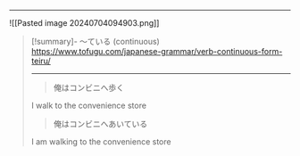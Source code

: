 
---
![[Pasted image 20240704094903.png]]

> [!summary]- ～ている (continuous)
> https://www.tofugu.com/japanese-grammar/verb-continuous-form-teiru/
>
> ---
> > 俺はコンビニへ歩く
> 
> I walk to the convenience store
> 
> > 俺はコンビニへあいている
> 
> I am walking to the convenience store
